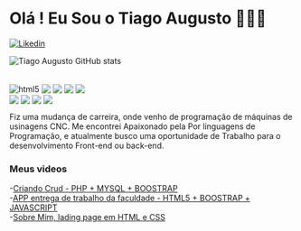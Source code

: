 # Olá ! Eu Sou o Tiago Augusto 🧑🏽‍💻

[![Likedin](https://img.shields.io/badge/LinkedIn-0077B5?style=for-the-badge&logo=linkedin&logoColor=white)](https://www.linkedin.com/in/tiago-augusto-melo-silva-177127b9/)

![Tiago Augusto GitHub stats](https://github-readme-stats.vercel.app/api?username=TiagoAugustoSilva&show_icons=true&theme=onedark)

<div style="display: inline_block"><br/>
<img align="center" alt="html5" src="https://img.shields.io/badge/HTML5-E34F26?style=for-the-badge&logo=html5&logoColor=white"/>
  <img align="center"  src="https://img.shields.io/badge/CSS3-1572B6?style=for-the-badge&logo=css3&logoColor=white"/>
  <img align="center"  src="https://img.shields.io/badge/JavaScript-F7DF1E?style=for-the-badge&logo=javascript&logoColor=black"/>
  <img align="center"  src="https://img.shields.io/badge/PHP-777BB4?style=for-the-badge&logo=php&logoColor=white"/>
  <img align="center"  src="https://img.shields.io/badge/Bootstrap-563D7C?style=for-the-badge&logo=bootstrap&logoColor=white"/><br/>
 <img align="center"  src="https://img.shields.io/badge/MySQL-00000F?style=for-the-badge&logo=mysql&logoColor=white"/>
  
  <img align="center" src="https://img.shields.io/badge/Express.js-404D59?style=for-the-badge"/>
   <img align="center" src="https://img.shields.io/badge/React-20232A?style=for-the-badge&logo=react&logoColor=61DAFB"/>
     <img align="center" src="https://img.shields.io/badge/Node.js-43853D?style=for-the-badge&logo=node.js&logoColor=white"/>

</div>

 Fiz uma mudança de carreira, onde venho de programação de máquinas de usinagens CNC. 
 Me encontrei Apaixonado pela Por linguagens de Programação, e atualmente  busco uma oportunidade de Trabalho para o desenvolvimento Front-end ou back-end.


### Meus videos
-[Criando Crud - PHP + MYSQL + BOOSTRAP](https://www.youtube.com/watch?v=TlZ5RskORoM)<br/>
-[APP entrega de trabalho da faculdade - HTML5 + BOOSTRAP + JAVASCRIPT](https://www.youtube.com/watch?v=hB2yMBd7PGU)<br/>
-[Sobre Mim, lading page em HTML e CSS](https://www.youtube.com/watch?v=uhE_oOUstfI)









